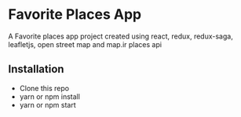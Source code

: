 # Favorite Places App

A Favorite places app project created using react, redux, redux-saga, leafletjs,
open street map and map.ir places api

## Installation

- Clone this repo
- yarn or npm install
- yarn or npm start
